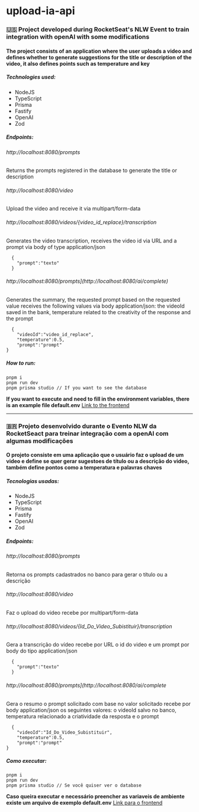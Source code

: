 # upload-ia-api

### 🇺🇸 Project developed during RocketSeat's NLW Event to train integration with openAI with some modifications 

#### The project consists of an application where the user uploads a video and defines whether to generate suggestions for the title or description of the video, it also defines points such as temperature and key 

##### Technologies used: 
- NodeJS
- TypeScript 
- Prisma
- Fastify
- OpenAI
- Zod

  
##### Endpoints: 
###### http://localhost:8080/prompts
Returns the prompts registered in the database to generate the title or description 
###### http://localhost:8080/video
Upload the video and receive it via multipart/form-data
###### http://localhost:8080/videos/{video_id_replace}/transcription
Generates the video transcription, receives the video id via URL and a prompt via body of type application/json
``` 
  {
    "prompt":"texto"
  }
```
###### http://localhost:8080/prompts](http://localhost:8080/ai/complete)
Generates the summary, the requested prompt based on the requested value receives the following values ​​via body application/json: the videoId saved in the bank, temperature related to the creativity of the response and the prompt
``` 
  {
    "videoId":"video_id_replace",
    "temperature":0.5,
    "prompt":"prompt"
}
```





##### How to run:
``` 
pnpm i 
pnpm run dev
pnpm prisma studio // If you want to see the database
```
**If you want to execute and need to fill in the environment variables, there is an example file default.env**
[Link to the frontend](https://github.com/MarcosVOS/upload-ia-web)

___
### 🇧🇷 Projeto desenvolvido durante o Evento NLW da RocketSeact para treinar integração com a openAI com algumas modificações 

#### O projeto consiste em uma aplicação que o usuário faz o upload de um video e define se quer gerar sugestoes de título ou a descrição do video, também define pontos como a temperatura e palavras chaves 

##### Tecnologias usadas: 
- NodeJS
- TypeScript 
- Prisma
- Fastify
- OpenAI
- Zod

##### Endpoints: 
###### http://localhost:8080/prompts
Retorna os prompts cadastrados no banco para gerar o título ou a descrição 
###### http://localhost:8080/video
Faz o upload do video recebe por multipart/form-data
###### http://localhost:8080/videos/{Id_Do_Video_Subistituir}/transcription
Gera a transcrição do vídeo recebe por URL o id do video e um prompt por body do tipo application/json
``` 
  {
    "prompt":"texto"
  }
```
###### http://localhost:8080/prompts](http://localhost:8080/ai/complete
Gera o resumo o prompt solicitado com base no valor solicitado recebe por body application/json os seguintes valores: o videoId salvo no banco, temperatura relacionado a criatividade da resposta e o prompt  
``` 
  {
    "videoId":"Id_Do_Video_Subistituir",
    "temperature":0.5,
    "prompt":"prompt"
}
```



##### Como executar:
``` 
pnpm i 
pnpm run dev
pnpm prisma studio // Se você quiser ver o database
```
**Caso queira executar e necessário preencher as variaveis de ambiente existe um arquivo de exemplo default.env**
[Link para o frontend](https://github.com/MarcosVOS/upload-ia-web)
